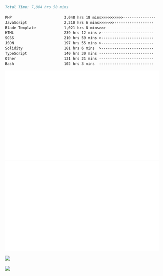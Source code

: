 <!--START_SECTION:waka-->

```markdown
Total Time: 7,804 hrs 58 mins

PHP                        3,048 hrs 18 mins>>>>>>>>>>---------------   38.41 %
JavaScript                 2,210 hrs 6 mins>>>>>>>------------------   27.85 %
Blade Template             1,021 hrs 8 mins>>>----------------------   12.87 %
HTML                       239 hrs 12 mins >------------------------   03.01 %
SCSS                       210 hrs 59 mins >------------------------   02.66 %
JSON                       197 hrs 55 mins >------------------------   02.49 %
Solidity                   181 hrs 6 mins  >------------------------   02.28 %
TypeScript                 140 hrs 30 mins -------------------------   01.77 %
Other                      131 hrs 21 mins -------------------------   01.66 %
Bash                       102 hrs 3 mins  -------------------------   01.29 %
```

<!--END_SECTION:waka-->

![](https://raw.githubusercontent.com/DrMaxis/github-stats-transparent/output/generated/overview.svg)
![](https://raw.githubusercontent.com/DrMaxis/github-stats-transparent/output/generated/languages.svg)

![](https://git-readme-stats-drmaxis-projects.vercel.app/api?username=drmaxis&show_icons=true&theme=outrun&count_private=true&show=reviews,discussions_started,discussions_answered,prs_merged,prs_merged_percentage&custom_title=2024%20Github%20Rank)
 
<a href="https://count.getloli.com/"><img src="https://count.getloli.com/get/@:maxis-the-alchemist?theme=rule34"></a>
<!-- https://count.getloli.com/get/@alchemist?theme=rule34 -->
<br>

